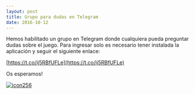 ```yaml
---
layout: post
title: Grupo para dudas en Telegram
date: 2016-10-12
---
```


Hemos habilitado un grupo en Telegram donde cualquiera pueda preguntar dudas sobre el juego. Para ingresar solo es necesario tener instalada la aplicación y seguir el siguiente enlace:

[https://t.co/ij5RBfUFLe](https://t.co/ij5RBfUFLe)

Os esperamos!

[![icon256](http://www.guiaocerin.com/es/wp-content/uploads/sites/2/2016/10/icon256.png)](http://www.guiaocerin.com/es/wp-content/uploads/sites/2/2016/10/icon256.png)
